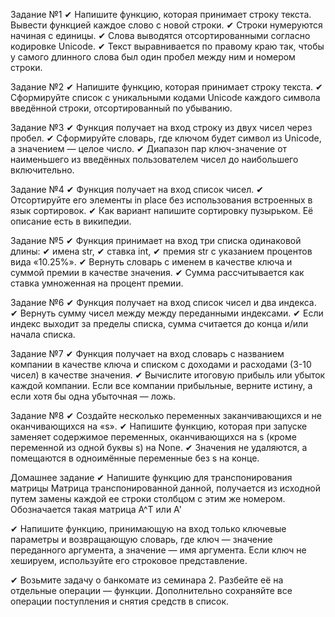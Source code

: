Задание №1 
✔ Напишите функцию, которая принимает строку текста.
Вывести функцией каждое слово с новой строки. 
✔ Строки нумеруются начиная с единицы. 
✔ Слова выводятся отсортированными согласно кодировке Unicode. 
✔ Текст выравнивается по правому краю так, чтобы у самого длинного слова был один пробел между ним и номером строки.

Задание №2 
✔ Напишите функцию, которая принимает строку текста. 
✔ Сформируйте список с уникальными кодами Unicode каждого символа введённой строки, отсортированный по убыванию.


Задание №3 
✔ Функция получает на вход строку из двух чисел через пробел. 
✔ Сформируйте словарь, где ключом будет символ из Unicode, а значением — целое число. 
✔ Диапазон пар ключ-значение от наименьшего из введённых пользователем чисел до наибольшего включительно.


Задание №4 
✔ Функция получает на вход список чисел. 
✔ Отсортируйте его элементы in place без использования встроенных в язык сортировок. 
✔ Как вариант напишите сортировку пузырьком. Её описание есть в википедии.


Задание №5 
✔ Функция принимает на вход три списка одинаковой длины: 
✔ имена str, 
✔ ставка int, 
✔ премия str с указанием процентов вида «10.25%». 
✔ Вернуть словарь с именем в качестве ключа и суммой премии в качестве значения. 
✔ Сумма рассчитывается как ставка умноженная на процент премии.


Задание №6 
✔ Функция получает на вход список чисел и два индекса. 
✔ Вернуть сумму чисел между между переданными индексами. 
✔ Если индекс выходит за пределы списка, сумма считается до конца и/или начала списка.


Задание №7 
✔ Функция получает на вход словарь с названием компании в качестве ключа 
и списком с доходами и расходами (3-10 чисел) в качестве значения. 
✔ Вычислите итоговую прибыль или убыток каждой компании. Если все 
компании прибыльные, верните истину, а если хотя бы одна убыточная — ложь.


Задание №8 
✔ Создайте несколько переменных заканчивающихся и не оканчивающихся на «s». 
✔ Напишите функцию, которая при запуске заменяет содержимое переменных, 
оканчивающихся на s (кроме переменной из одной буквы s) на None.
✔ Значения не удаляются, а помещаются в одноимённые переменные без s на конце.

Домашнее задание
✔ Напишите функцию для транспонирования матрицы 
Матрица транспонированной данной, получается из исходной путем
замены каждой ее строки столбцом с этим же номером. Обозначается такая матрица A^T или A'


✔ Напишите функцию, принимающую на вход только ключевые параметры 
и возвращающую словарь, где ключ — значение переданного аргумента, 
а значение — имя аргумента. Если ключ не хешируем, 
используйте его строковое представление. 


✔ Возьмите задачу о банкомате из семинара 2. 
Разбейте её на отдельные операции — функции. 
Дополнительно сохраняйте все операции поступления и 
снятия средств в список.


